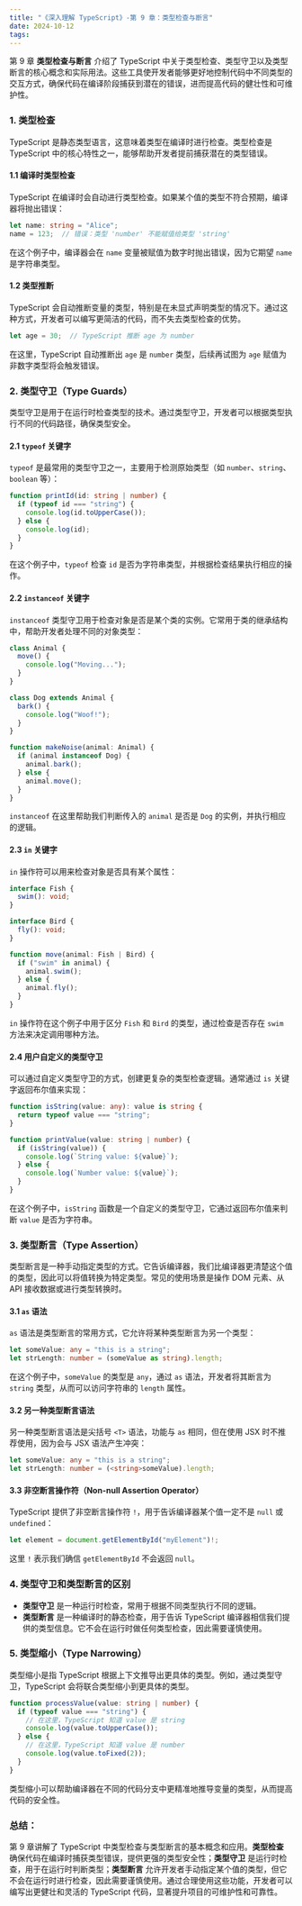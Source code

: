 ```yaml
---
title: "《深入理解 TypeScript》-第 9 章：类型检查与断言"
date: 2024-10-12
tags: 
---
```

第 9 章 **类型检查与断言** 介绍了 TypeScript 中关于类型检查、类型守卫以及类型断言的核心概念和实际用法。这些工具使开发者能够更好地控制代码中不同类型的交互方式，确保代码在编译阶段捕获到潜在的错误，进而提高代码的健壮性和可维护性。

### 1. **类型检查**
TypeScript 是静态类型语言，这意味着类型在编译时进行检查。类型检查是 TypeScript 中的核心特性之一，能够帮助开发者提前捕获潜在的类型错误。

#### 1.1 编译时类型检查
TypeScript 在编译时会自动进行类型检查。如果某个值的类型不符合预期，编译器将抛出错误：
```typescript
let name: string = "Alice";
name = 123;  // 错误：类型 'number' 不能赋值给类型 'string'
```
在这个例子中，编译器会在 `name` 变量被赋值为数字时抛出错误，因为它期望 `name` 是字符串类型。

#### 1.2 类型推断
TypeScript 会自动推断变量的类型，特别是在未显式声明类型的情况下。通过这种方式，开发者可以编写更简洁的代码，而不失去类型检查的优势。
```typescript
let age = 30;  // TypeScript 推断 age 为 number
```
在这里，TypeScript 自动推断出 `age` 是 `number` 类型，后续再试图为 `age` 赋值为非数字类型将会触发错误。

### 2. **类型守卫（Type Guards）**
类型守卫是用于在运行时检查类型的技术。通过类型守卫，开发者可以根据类型执行不同的代码路径，确保类型安全。

#### 2.1 `typeof` 关键字
`typeof` 是最常用的类型守卫之一，主要用于检测原始类型（如 `number`、`string`、`boolean` 等）：
```typescript
function printId(id: string | number) {
  if (typeof id === "string") {
    console.log(id.toUpperCase());
  } else {
    console.log(id);
  }
}
```
在这个例子中，`typeof` 检查 `id` 是否为字符串类型，并根据检查结果执行相应的操作。

#### 2.2 `instanceof` 关键字
`instanceof` 类型守卫用于检查对象是否是某个类的实例。它常用于类的继承结构中，帮助开发者处理不同的对象类型：
```typescript
class Animal {
  move() {
    console.log("Moving...");
  }
}

class Dog extends Animal {
  bark() {
    console.log("Woof!");
  }
}

function makeNoise(animal: Animal) {
  if (animal instanceof Dog) {
    animal.bark();
  } else {
    animal.move();
  }
}
```
`instanceof` 在这里帮助我们判断传入的 `animal` 是否是 `Dog` 的实例，并执行相应的逻辑。

#### 2.3 `in` 关键字
`in` 操作符可以用来检查对象是否具有某个属性：
```typescript
interface Fish {
  swim(): void;
}

interface Bird {
  fly(): void;
}

function move(animal: Fish | Bird) {
  if ("swim" in animal) {
    animal.swim();
  } else {
    animal.fly();
  }
}
```
`in` 操作符在这个例子中用于区分 `Fish` 和 `Bird` 的类型，通过检查是否存在 `swim` 方法来决定调用哪种方法。

#### 2.4 用户自定义的类型守卫
可以通过自定义类型守卫的方式，创建更复杂的类型检查逻辑。通常通过 `is` 关键字返回布尔值来实现：
```typescript
function isString(value: any): value is string {
  return typeof value === "string";
}

function printValue(value: string | number) {
  if (isString(value)) {
    console.log(`String value: ${value}`);
  } else {
    console.log(`Number value: ${value}`);
  }
}
```
在这个例子中，`isString` 函数是一个自定义的类型守卫，它通过返回布尔值来判断 `value` 是否为字符串。

### 3. **类型断言（Type Assertion）**
类型断言是一种手动指定类型的方式。它告诉编译器，我们比编译器更清楚这个值的类型，因此可以将值转换为特定类型。常见的使用场景是操作 DOM 元素、从 API 接收数据或进行类型转换时。

#### 3.1 `as` 语法
`as` 语法是类型断言的常用方式，它允许将某种类型断言为另一个类型：
```typescript
let someValue: any = "this is a string";
let strLength: number = (someValue as string).length;
```
在这个例子中，`someValue` 的类型是 `any`，通过 `as` 语法，开发者将其断言为 `string` 类型，从而可以访问字符串的 `length` 属性。

#### 3.2 另一种类型断言语法
另一种类型断言语法是尖括号 `<T>` 语法，功能与 `as` 相同，但在使用 JSX 时不推荐使用，因为会与 JSX 语法产生冲突：
```typescript
let someValue: any = "this is a string";
let strLength: number = (<string>someValue).length;
```

#### 3.3 非空断言操作符（Non-null Assertion Operator）
TypeScript 提供了非空断言操作符 `!`，用于告诉编译器某个值一定不是 `null` 或 `undefined`：
```typescript
let element = document.getElementById("myElement")!;
```
这里 `!` 表示我们确信 `getElementById` 不会返回 `null`。

### 4. **类型守卫和类型断言的区别**
- **类型守卫** 是一种运行时检查，常用于根据不同类型执行不同的逻辑。
- **类型断言** 是一种编译时的静态检查，用于告诉 TypeScript 编译器相信我们提供的类型信息。它不会在运行时做任何类型检查，因此需要谨慎使用。

### 5. **类型缩小（Type Narrowing）**
类型缩小是指 TypeScript 根据上下文推导出更具体的类型。例如，通过类型守卫，TypeScript 会将联合类型缩小到更具体的类型。
```typescript
function processValue(value: string | number) {
  if (typeof value === "string") {
    // 在这里，TypeScript 知道 value 是 string
    console.log(value.toUpperCase());
  } else {
    // 在这里，TypeScript 知道 value 是 number
    console.log(value.toFixed(2));
  }
}
```
类型缩小可以帮助编译器在不同的代码分支中更精准地推导变量的类型，从而提高代码的安全性。

### 总结：
第 9 章讲解了 TypeScript 中类型检查与类型断言的基本概念和应用。**类型检查** 确保代码在编译时捕获类型错误，提供更强的类型安全性；**类型守卫** 是运行时检查，用于在运行时判断类型；**类型断言** 允许开发者手动指定某个值的类型，但它不会在运行时进行检查，因此需要谨慎使用。通过合理使用这些功能，开发者可以编写出更健壮和灵活的 TypeScript 代码，显著提升项目的可维护性和可靠性。

